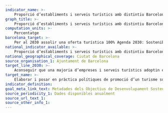 ```yaml
---
indicator_name: >-
    Proporció d’establiments i serveis turístics amb distintiu Barcelona turisme segur
graph_title: >-
    Proporció d’establiments i serveis turístics amb distintiu Barcelona turisme segur
computation_units: >-
    Percentatge
barcelona_target: >-
    Per al 2030 assolir una oferta turística 100% Agenda 2030: Sostenible, segura i d’alta qualitat
national_indicator_available: >-
    Proporció d’establiments i serveis turístics amb distintiu Barcelona turisme segur
national_geographical_coverage: Ciutat de Barcelona
source_organisation_1: Ajuntament de Barcelona
target_line_2030: >-
    Aconseguir que una majoria d’empreses i serveis turístics adoptin el compromís Barcelona turisme segur: Superior al 50%
target_name: >-
    Elaborar i posar en pràctica polítiques de promoció d’un turisme sostenible que creï ocupació i promogui la cultura i els productes locals
indicator_definition:
goal_meta_link_text: Metadades dels Objectius de Desenvolupament Sostenible de les Nacions Unides (pdf 894kB)
source_periodicity_1: Dades disponibles anualment
source_url_text_1:
source_other_info_1: 
---
```


